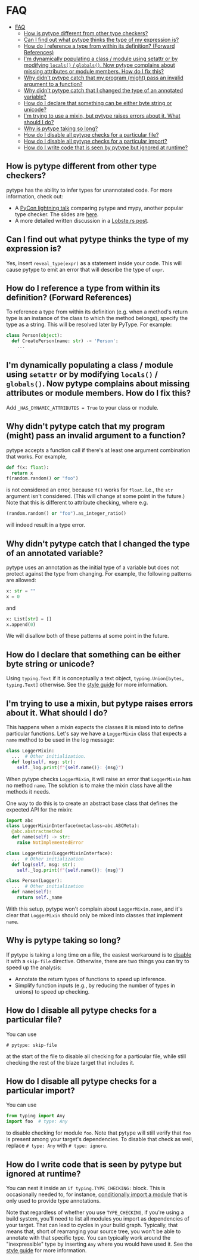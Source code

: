 # FAQ

<!--ts-->
   * [FAQ](#faq)
      * [How is pytype different from other type checkers?](#how-is-pytype-different-from-other-type-checkers)
      * [Can I find out what pytype thinks the type of my expression is?](#can-i-find-out-what-pytype-thinks-the-type-of-my-expression-is)
      * [How do I reference a type from within its definition? (Forward References)](#how-do-i-reference-a-type-from-within-its-definition-forward-references)
      * [I'm dynamically populating a class / module using setattr or by modifying <code>locals()</code> / <code>globals()</code>. Now pytype complains about missing attributes or module members. How do I fix this?](#im-dynamically-populating-a-class--module-using-setattr-or-by-modifying-locals--globals-now-pytype-complains-about-missing-attributes-or-module-members-how-do-i-fix-this)
      * [Why didn't pytype catch that my program (might) pass an invalid argument to a function?](#why-didnt-pytype-catch-that-my-program-might-pass-an-invalid-argument-to-a-function)
      * [Why didn't pytype catch that I changed the type of an annotated variable?](#why-didnt-pytype-catch-that-i-changed-the-type-of-an-annotated-variable)
      * [How do I declare that something can be either byte string or unicode?](#how-do-i-declare-that-something-can-be-either-byte-string-or-unicode)
      * [I'm trying to use a mixin, but pytype raises errors about it. What should I do?](#im-trying-to-use-a-mixin-but-pytype-raises-errors-about-it-what-should-i-do)
      * [Why is pytype taking so long?](#why-is-pytype-taking-so-long)
      * [How do I disable all pytype checks for a particular file?](#how-do-i-disable-all-pytype-checks-for-a-particular-file)
      * [How do I disable all pytype checks for a particular import?](#how-do-i-disable-all-pytype-checks-for-a-particular-import)
      * [How do I write code that is seen by pytype but ignored at runtime?](#how-do-i-write-code-that-is-seen-by-pytype-but-ignored-at-runtime)

<!-- Added by: rechen, at: 2020-01-24T10:06-08:00 -->

<!--te-->

## How is pytype different from other type checkers?

pytype has the ability to infer types for unannotated code. For more
information, check out:

* A [PyCon lightning talk][lightning-talk] comparing pytype and mypy,
another popular type checker. The slides are [here][lightning-talk-slides].
* A more detailed written discussion in a [Lobste.rs post][lobsters-comment].

## Can I find out what pytype thinks the type of my expression is?

Yes, insert `reveal_type(expr)` as a statement inside your code. This will cause
pytype to emit an error that will describe the type of `expr`.

## How do I reference a type from within its definition? (Forward References)

To reference a type from within its definition (e.g. when a method's return type
is an instance of the class to which the method belongs), specify the type as a
string. This will be resolved later by PyType. For example:

```python
class Person(object):
  def CreatePerson(name: str) -> 'Person':
    ...
```

## I'm dynamically populating a class / module using `setattr` or by modifying `locals()` / `globals()`. Now pytype complains about missing attributes or module members. How do I fix this?

Add `_HAS_DYNAMIC_ATTRIBUTES = True` to your class or module.

## Why didn't pytype catch that my program (might) pass an invalid argument to a function?

pytype accepts a function call if there's at least one argument combination that
works. For example,

```python
def f(x: float):
  return x
f(random.random() or "foo")
```

is not considered an error, because `f()` works for `float`. I.e., the `str`
argument isn't considered. (This will change at some point in the future.) Note
that this is different to attribute checking, where e.g.

```python
(random.random() or "foo").as_integer_ratio()
```

will indeed result in a type error.

## Why didn't pytype catch that I changed the type of an annotated variable?

pytype uses an annotation as the initial type of a variable but does not protect
against the type from changing. For example, the following patterns are allowed:

```python
x: str = ""
x = 0
```

and

```python
x: List[str] = []
x.append(0)
```

We will disallow both of these patterns at some point in the future.

## How do I declare that something can be either byte string or unicode?

Using `typing.Text` if it is conceptually a text object,
`typing.Union[bytes, typing.Text]` otherwise. See the
[style guide][style-guide-string-types] for more information.

## I'm trying to use a mixin, but pytype raises errors about it. What should I do?

This happens when a mixin expects the classes it is mixed into to define
particular functions. Let's say we have a `LoggerMixin` class that expects a
`name` method to be used in the log message:

```python
class LoggerMixin:
  ...  # Other initialization.
  def log(self, msg: str):
    self._log.print(f"{self.name()}: {msg}")
```

When pytype checks `LoggerMixin`, it will raise an error that `LoggerMixin` has
no method `name`. The solution is to make the mixin class have all the methods
it needs.

One way to do this is to create an abstract base class that defines the expected
API for the mixin:

```python
import abc
class LoggerMixinInterface(metaclass=abc.ABCMeta):
  @abc.abstractmethod
  def name(self) -> str:
    raise NotImplementedError

class LoggerMixin(LoggerMixinInterface):
  ...  # Other initialization
  def log(self, msg: str):
    self._log.print(f"{self.name()}: {msg}")

class Person(Logger):
  ...  # Other initialization
  def name(self):
    return self._name
```

With this setup, pytype won't complain about `LoggerMixin.name`, and it's clear
that `LoggerMixin` should only be mixed into classes that implement `name`.

## Why is pytype taking so long?

If pytype is taking a long time on a file, the easiest workaround is to
[disable][how-do-i-disable-all-pytype-checks-for-a-particular-file] it with a
`skip-file` directive. Otherwise, there are two things you can try to speed up
the analysis:

* Annotate the return types of functions to speed up inference.
* Simplify function inputs (e.g., by reducing the number of types in unions) to
  speed up checking.

## How do I disable all pytype checks for a particular file?

You can use

```
# pytype: skip-file
```

at the start of the file to disable all checking for a particular file, while
still checking the rest of the blaze target that includes it.

## How do I disable all pytype checks for a particular import?

You can use

```python
from typing import Any
import foo  # type: Any
```

to disable checking for module `foo`. Note that pytype will still verify that
`foo` is present among your target's dependencies. To disable that check as
well, replace `# type: Any` with `# type: ignore`.

## How do I write code that is seen by pytype but ignored at runtime?

You can nest it inside an `if typing.TYPE_CHECKING:` block. This is occasionally
needed to, for instance,
[conditionally import a module][style-guide-conditional-imports] that is only
used to provide type annotations.

Note that regardless of whether you use `TYPE_CHECKING`, if you're using a build
system, you'll need to list all modules you import as dependencies of your
target. That can lead to cycles in your build graph. Typically, that means that,
short of rearranging your source tree, you won't be able to annotate with that
specific type. You can typically work around the "inexpressible" type by
inserting `Any` where you would have used it. See the
[style guide][style-guide-circular-dependencies] for more information.

<!-- General references -->
[compatibility]: user_guide.md#compatibility
[how-do-i-disable-all-pytype-checks-for-a-particular-file]: #how-do-i-disable-all-pytype-checks-for-a-particular-file
[lightning-talk]: https://youtu.be/yFcCuinRVnU?t=2300
[lightning-talk-slides]: https://docs.google.com/presentation/d/1GYqLeLkknjYaYX2JrMzxX8LGw_rlO-6kTk-VNPVG9gY/edit?usp=sharing
[lobsters-comment]: https://lobste.rs/s/0uv5hy/how_quickly_find_type_issues_your_python#c_6ojqaj
[why-is-pytype-taking-so-long]: #why-is-pytype-taking-so-long

<!-- References with different internal and external versions -->

[style-guide-circular-dependencies]: https://google.github.io/styleguide/pyguide.html#31914-circular-dependencies

[style-guide-conditional-imports]: https://google.github.io/styleguide/pyguide.html#31913-conditional-imports

[style-guide-string-types]: https://google.github.io/styleguide/pyguide.html#31911-string-types
